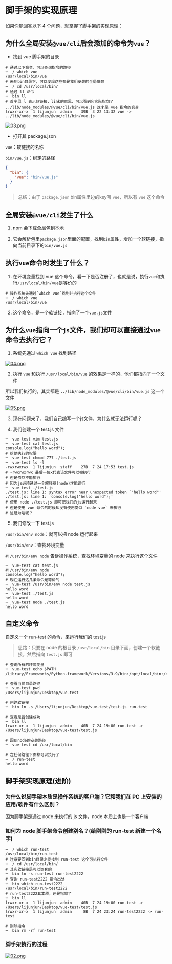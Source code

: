 # 脚手架的实现原理

如果你能回答以下 4 个问题，就掌握了脚手架的实现原理：

## 为什么全局安装`@vue/cli`后会添加的命令为`vue`？

- 找到 vue 脚手架的目录

```shell
# 通过以下命令，可以查询指令的路径
➜  / which vue
/usr/local/bin/vue
# 来到bin目录下，可以发现这些都是我们安装的全局依赖
➜  / cd /usr/local/bin/
# 通过 ll 命令
➜  bin ll
# 首字母 l 表示软链接，link的意思，可以看到它实际指向了 ../lib/node_modules/@vue/cli/bin/vue.js 这才是 vue 指令的真身
lrwxr-xr-x  1 lijunjun  admin    39B  3 22 13:32 vue -> ../lib/node_modules/@vue/cli/bin/vue.js
```

[![03.png](./img/03.png)](./img/03.png)


- 打开其 package.json

`vue`：软链接的名称

`bin/vue.js`：绑定的路径

```json
{
  "bin": {
    "vue": "bin/vue.js"
  }
}
```

> 总结：由于 `package.json` bin属性里边的key叫 `vue`，所以有 `vue` 这个命令

## 全局安装`@vue/cli`发生了什么

1. npm 会下载全局包到本地

2. 它会解析包里`package.json`里面的配置，找到`bin`属性，增加一个软链接，指向当前目录下的`bin/vue.js`

## 执行`vue`命令时发生了什么？

1. 在环境变量找到 vue 这个命令，看一下是否注册了，也就是说，执行`vue`和执行`/usr/local/bin/vue`是等价的

```shell
# 操作系统先通过`which vue`找到并执行这个文件
➜  / which vue
/usr/local/bin/vue
```

2. 这个命令，是一个软链接，指向了一个`vue.js`文件

## 为什么`vue`指向一个`js`文件，我们却可以直接通过`vue`命令去执行它？

1. 系统先通过 `which vue` 找到路径

[![04.png](./img/04.png)](./img/04.png)

2. 执行 `vue` 和执行 `/usr/local/bin/vue` 的效果是一样的，他们都指向了一个文件

所以我们执行的，其实都是 `../lib/node_modules/@vue/cli/bin/vue.js` 这一个文件

[![05.png](./img/05.png)](./img/05.png)

3. 现在问题来了，我们自己编写一个js文件，为什么就无法运行呢？

4. 我们创建一个 test.js 文件

```shell
➜  vue-test vim test.js
➜  vue-test cat test.js
console.log("hello word");
# 给他执行的权限
➜  vue-test chmod 777 ./test.js
➜  vue-test ls -l
-rwxrwxrwx  1 lijunjun  staff    27B  7 24 17:53 test.js
# -rwxrwxrwx 最后一位x代表该文件可以被执行
# 但是依然不能执行
# 因为js必须通过一个解释器(node)才能运行
➜  vue-test ./test.js
./test.js: line 1: syntax error near unexpected token `"hello word"'
./test.js: line 1: `console.log("hello word");'
# 使用 node ./test.js 即可把我们的js运行起来
# 但是使用 vue 命令的时候却没有使用类似 `node vue` 来执行
# 这是为啥呢？
```

5. 我们修改一下 test.js

`/usr/bin/env node`：就可以把 node 运行起来

`/usr/bin/env`：查找环境变量

`#!/usr/bin/env node` 告诉操作系统，查找环境变量的 node 来执行这个文件

```shell
➜  vue-test cat test.js
#!/usr/bin/env node
console.log("hello word");
# 现在运行这几条命令是等价的
➜  vue-test /usr/bin/env node test.js
hello word
➜  vue-test ./test.js
hello word
➜  vue-test node ./test.js
hello word
```

## 自定义命令

自定义一个 run-test 的命令，来运行我们的 test.js

> 思路：只要在 node 的根目录 `/usr/local/bin` 目录下面，创建一个软链接，然后指向 `test.js` 即可

```shell
# 查询所有的环境变量
➜  vue-test echo $PATH
/Library/Frameworks/Python.framework/Versions/3.9/bin:/opt/local/bin:/opt/local/sbin:/usr/local/bin:/usr/bin:/bin:/usr/sbin:/sbin:/usr/local/go/bin:/Library/Apple/usr/bin

# 查看当前目录路径
➜  vue-test pwd
/Users/lijunjun/Desktop/vue-test

# 创建软链接
➜  bin ln -s /Users/lijunjun/Desktop/vue-test/test.js run-test

# 查看是否创建成功
➜  bin ll
lrwxr-xr-x  1 lijunjun  admin    40B  7 24 19:00 run-test -> /Users/lijunjun/Desktop/vue-test/test.js

# 回到node的安装路径
➜  vue-test cd /usr/local/bin

# 在任何路径下面都可以执行了
➜  / run-test
hello word
```

## 脚手架实现原理(进阶)

### 为什么说脚手架本质是操作系统的客户端？它和我们在 PC 上安装的应用/软件有什么区别？

因为脚手架是通过 node 来执行的 js 文件，node 本质上也是一个客户端

### 如何为 node 脚手架命令创建别名？(给刚刚的 run-test 新建一个名字)

```shell
➜  / which run-test
/usr/local/bin/run-test
# 注意要回到bin目录才能找到 run-test 这个可执行文件
➜  / cd /usr/local/bin/
# 其实软链接是可以嵌套的
➜  bin ln -s run-test run-test2222
# 查询 run-test2222 指令出处
➜  bin which run-test2222
/usr/local/bin/run-test2222
# run-test2222其本质，还是指向了
➜  bin ll
lrwxr-xr-x  1 lijunjun  admin    40B  7 24 19:00 run-test -> /Users/lijunjun/Desktop/vue-test/test.js
lrwxr-xr-x  1 lijunjun  admin     8B  7 24 23:24 run-test2222 -> run-test

# 删除指令
➜  bin rm -rf run-test
```

### 脚手架执行的过程

[![02.png](./img/02.png)](./img/02.png)
